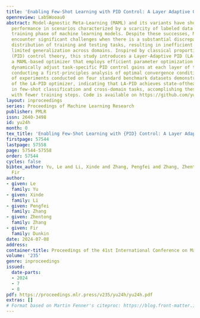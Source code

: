 ```yaml
---
title: 'Enabling Few-Shot Learning with PID Control: A Layer Adaptive Optimizer'
openreview: LabSWooau0
abstract: Model-Agnostic Meta-Learning (MAML) and its variants have shown remarkable
  performance in scenarios characterized by a scarcity of labeled data during the
  training phase of machine learning models. Despite these successes, MAMLbased approaches
  encounter significant challenges when there is a substantial discrepancy in the
  distribution of training and testing tasks, resulting in inefficient learning and
  limited generalization across domains. Inspired by classical proportional-integral-derivative
  (PID) control theory, this study introduces a Layer-Adaptive PID (LA-PID) Optimizer,
  a MAML-based optimizer that employs efficient parameter optimization methods to
  dynamically adjust task-specific PID control gains at each layer of the network,
  conducting a first-principles analysis of optimal convergence conditions. A series
  of experiments conducted on four standard benchmark datasets demonstrate the efficacy
  of the LA-PID optimizer, indicating that LA-PID achieves state-oftheart performance
  in few-shot classification and cross-domain tasks, accomplishing these objectives
  with fewer training steps. Code is available on https://github.com/yuguopin/LA-PID.
layout: inproceedings
series: Proceedings of Machine Learning Research
publisher: PMLR
issn: 2640-3498
id: yu24h
month: 0
tex_title: 'Enabling Few-Shot Learning with {PID} Control: A Layer Adaptive Optimizer'
firstpage: 57544
lastpage: 57558
page: 57544-57558
order: 57544
cycles: false
bibtex_author: Yu, Le and Li, Xinde and Zhang, Pengfei and Zhang, Zhentong and Dunkin,
  Fir
author:
- given: Le
  family: Yu
- given: Xinde
  family: Li
- given: Pengfei
  family: Zhang
- given: Zhentong
  family: Zhang
- given: Fir
  family: Dunkin
date: 2024-07-08
address:
container-title: Proceedings of the 41st International Conference on Machine Learning
volume: '235'
genre: inproceedings
issued:
  date-parts:
  - 2024
  - 7
  - 8
pdf: https://proceedings.mlr.press/v235/yu24h/yu24h.pdf
extras: []
# Format based on Martin Fenner's citeproc: https://blog.front-matter.io/posts/citeproc-yaml-for-bibliographies/
---
```

